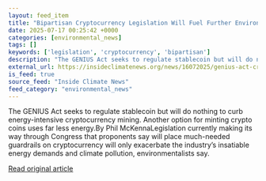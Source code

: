 ```yaml
---
layout: feed_item
title: "Bipartisan Cryptocurrency Legislation Will Fuel Further Environmental Destruction, Environmental Advocates Say"
date: 2025-07-17 00:25:42 +0000
categories: [environmental_news]
tags: []
keywords: ['legislation', 'cryptocurrency', 'bipartisan']
description: "The GENIUS Act seeks to regulate stablecoin but will do nothing to curb energy-intensive cryptocurrency mining"
external_url: https://insideclimatenews.org/news/16072025/genius-act-cryptocurrency-legislation-environmental-impact/
is_feed: true
source_feed: "Inside Climate News"
feed_category: "environmental_news"
---
```


The GENIUS Act seeks to regulate stablecoin but will do nothing to curb energy-intensive cryptocurrency mining. Another option for minting crypto coins uses far less energy.By Phil McKennaLegislation currently making its way through Congress that proponents say will place much-needed guardrails on cryptocurrency will only exacerbate the industry’s insatiable energy demands and climate pollution, environmentalists say.

[Read original article](https://insideclimatenews.org/news/16072025/genius-act-cryptocurrency-legislation-environmental-impact/)
